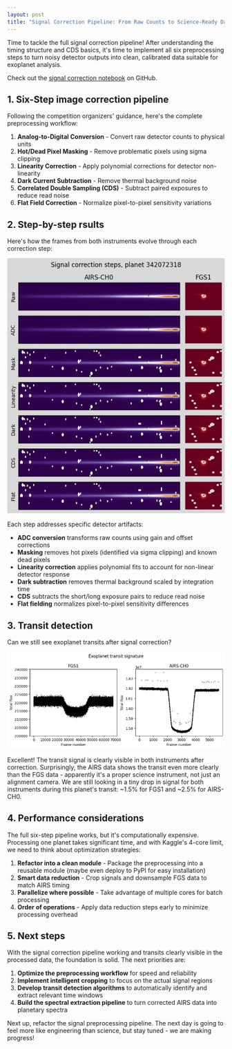 ```yaml
---
layout: post
title: "Signal Correction Pipeline: From Raw Counts to Science-Ready Data"
---
```


Time to tackle the full signal correction pipeline! After understanding the timing structure and CDS basics, it's time to implement all six preprocessing steps to turn noisy detector outputs into clean, calibrated data suitable for exoplanet analysis.

Check out the [signal correction notebook](https://github.com/gperdrizet/ariel-data-challenge/blob/main/notebooks/02.1-signal_correction.ipynb) on GitHub.

## 1. Six-Step image correction pipeline

Following the competition organizers' guidance, here's the complete preprocessing workflow:

1. **Analog-to-Digital Conversion** - Convert raw detector counts to physical units
2. **Hot/Dead Pixel Masking** - Remove problematic pixels using sigma clipping
3. **Linearity Correction** - Apply polynomial corrections for detector non-linearity
4. **Dark Current Subtraction** - Remove thermal background noise
5. **Correlated Double Sampling (CDS)** - Subtract paired exposures to reduce read noise
6. **Flat Field Correction** - Normalize pixel-to-pixel sensitivity variations

## 2. Step-by-step rsults

Here's how the frames from both instruments evolve through each correction step:

<p align="center">
  <img src="https://raw.githubusercontent.com/gperdrizet/ariel-data-challenge/refs/heads/main/figures/signal_correction/02.1.7-signal_correction_steps.jpg" alt="AIRS signal correction pipeline steps">
</p>

Each step addresses specific detector artifacts:
- **ADC conversion** transforms raw counts using gain and offset corrections
- **Masking** removes hot pixels (identified via sigma clipping) and known dead pixels
- **Linearity correction** applies polynomial fits to account for non-linear detector response
- **Dark subtraction** removes thermal background scaled by integration time
- **CDS** subtracts the short/long exposure pairs to reduce read noise
- **Flat fielding** normalizes pixel-to-pixel sensitivity differences


## 3. Transit detection

Can we still see exoplanet transits after signal correction? 

<p align="center">
  <img src="https://raw.githubusercontent.com/gperdrizet/ariel-data-challenge/refs/heads/main/figures/signal_correction/02.1.9-corrected_CDS_transits.jpg" alt="AIRS signal correction pipeline steps">
</p>

Excellent! The transit signal is clearly visible in both instruments after correction. Surprisingly, the AIRS data shows the transit even more clearly than the FGS data - apparently it's a proper science instrument, not just an alignment camera. We are still looking in a tiny drop in signal for both instruments during this planet's transit: ~1.5% for FGS1 and ~2.5% for AIRS-CH0.

## 4. Performance considerations

The full six-step pipeline works, but it's computationally expensive. Processing one planet takes significant time, and with Kaggle's 4-core limit, we need to think about optimization strategies:

1. **Refactor into a clean module** - Package the preprocessing into a reusable module (maybe even deploy to PyPI for easy installation)
2. **Smart data reduction** - Crop signals and downsample FGS data to match AIRS timing
3. **Parallelize where possible** - Take advantage of multiple cores for batch processing
4. **Order of operations** - Apply data reduction steps early to minimize processing overhead

## 5. Next steps

With the signal correction pipeline working and transits clearly visible in the processed data, the foundation is solid. The next priorities are:

1. **Optimize the preprocessing workflow** for speed and reliability
2. **Implement intelligent cropping** to focus on the actual signal regions
3. **Develop transit detection algorithms** to automatically identify and extract relevant time windows
4. **Build the spectral extraction pipeline** to turn corrected AIRS data into planetary spectra

Next up, refactor the signal preprocessing pipeline. The next day is going to feel more like engineering than science, but stay tuned - we are making progress!
